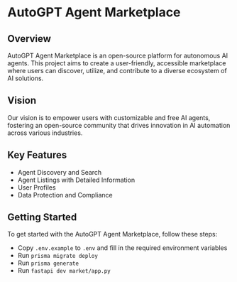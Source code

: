 # AutoGPT Agent Marketplace

## Overview

AutoGPT Agent Marketplace is an open-source platform for autonomous AI agents. This project aims to create a user-friendly, accessible marketplace where users can discover, utilize, and contribute to a diverse ecosystem of AI solutions.

## Vision

Our vision is to empower users with customizable and free AI agents, fostering an open-source community that drives innovation in AI automation across various industries.

## Key Features

- Agent Discovery and Search
- Agent Listings with Detailed Information
- User Profiles
- Data Protection and Compliance

## Getting Started

To get started with the AutoGPT Agent Marketplace, follow these steps:

- Copy `.env.example` to `.env` and fill in the required environment variables
- Run `prisma migrate deploy`
- Run `prisma generate`
- Run `fastapi dev market/app.py`
